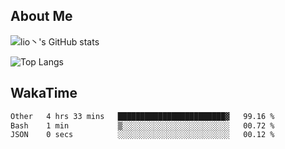## About Me


![lio丶's GitHub stats](https://gh-readme-stats-zeta.vercel.app/api?username=lioitily&show_icons=true&count_private=true&include_all_commits=true&rank_icon=percentile)

![Top Langs](https://gh-readme-stats-zeta.vercel.app/api/top-langs/?username=lioitily)

<!--![lio丶's WakaTime stats](https://gh-readme-stats-zeta.vercel.app/api/wakatime?username=lioitily)-->

## WakaTime

<!--START_SECTION:waka-->

```txt
Other   4 hrs 33 mins   ████████████████████████▓   99.16 %
Bash    1 min           ▒░░░░░░░░░░░░░░░░░░░░░░░░   00.72 %
JSON    0 secs          ░░░░░░░░░░░░░░░░░░░░░░░░░   00.12 %
```

<!--END_SECTION:waka-->

